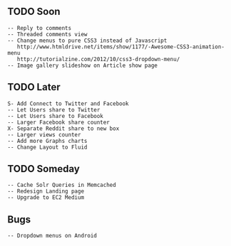 ## TODO Soon

    -- Reply to comments
    -- Threaded comments view
    -- Change menus to pure CSS3 instead of Javascript
       http://www.htmldrive.net/items/show/1177/-Awesome-CSS3-animation-menu
       http://tutorialzine.com/2012/10/css3-dropdown-menu/
    -- Image gallery slideshow on Article show page

## TODO Later

    S- Add Connect to Twitter and Facebook
    -- Let Users share to Twitter
    -- Let Users share to Facebook
    -- Larger Facebook share counter
    X- Separate Reddit share to new box
    -- Larger views counter
    -- Add more Graphs charts
    -- Change Layout to Fluid

## TODO Someday

    -- Cache Solr Queries in Memcached
    -- Redesign Landing page
    -- Upgrade to EC2 Medium

## Bugs

    -- Dropdown menus on Android
